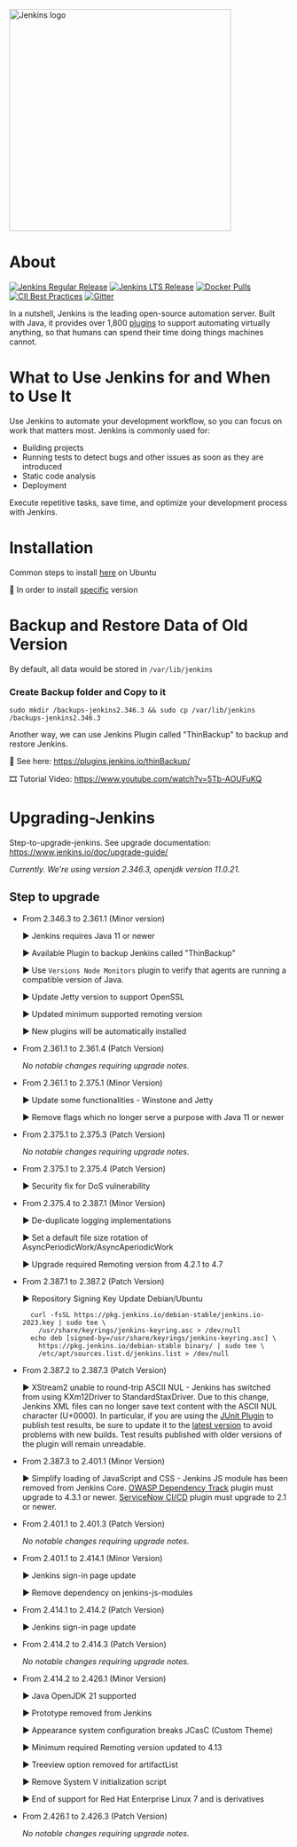<a href="https://jenkins.io">
    <img width="400" src="https://www.jenkins.io/images/jenkins-logo-title-dark.svg" alt="Jenkins logo"> 
</a>

# About

[![Jenkins Regular Release](https://img.shields.io/endpoint?url=https%3A%2F%2Fwww.jenkins.io%2Fchangelog%2Fbadge.json)](https://www.jenkins.io/changelog)
[![Jenkins LTS Release](https://img.shields.io/endpoint?url=https%3A%2F%2Fwww.jenkins.io%2Fchangelog-stable%2Fbadge.json)](https://www.jenkins.io/changelog-stable)
[![Docker Pulls](https://img.shields.io/docker/pulls/jenkins/jenkins.svg)](https://hub.docker.com/r/jenkins/jenkins/)
[![CII Best Practices](https://bestpractices.coreinfrastructure.org/projects/3538/badge)](https://bestpractices.coreinfrastructure.org/projects/3538)
[![Gitter](https://img.shields.io/gitter/room/jenkinsci/jenkins)](https://app.gitter.im/#/room/#jenkinsci_jenkins:gitter.im)

In a nutshell, Jenkins is the leading open-source automation server.
Built with Java, it provides over 1,800 [plugins](https://plugins.jenkins.io/) to support automating virtually anything,
so that humans can spend their time doing things machines cannot.

# What to Use Jenkins for and When to Use It

Use Jenkins to automate your development workflow, so you can focus on work that matters most. Jenkins is commonly used for:

- Building projects
- Running tests to detect bugs and other issues as soon as they are introduced
- Static code analysis
- Deployment

Execute repetitive tasks, save time, and optimize your development process with Jenkins.

# Installation
Common steps to install <a href="https://alexrchirea.medium.com/how-to-install-jenkins-on-ubuntu-20-04-using-a-digitalocean-droplet-95a871e5410b">here</a> on Ubuntu

📝 In order to install <a href="https://directdevops.blog/2019/01/04/installing-specific-lts-version-of-jenkins-on-ubuntu/">specific</a> version 

# Backup and Restore Data of Old Version
By default, all data would be stored in `/var/lib/jenkins`

### Create Backup folder and Copy to it
```
sudo mkdir /backups-jenkins2.346.3 && sudo cp /var/lib/jenkins /backups-jenkins2.346.3
```

Another way, we can use Jenkins Plugin called "ThinBackup" to backup and restore Jenkins. 

📂 See here: https://plugins.jenkins.io/thinBackup/

🎞️ Tutorial Video: https://www.youtube.com/watch?v=5Tb-AOUFuKQ

# Upgrading-Jenkins
Step-to-upgrade-jenkins.
See upgrade documentation: https://www.jenkins.io/doc/upgrade-guide/

*Currently. We're using version 2.346.3, openjdk version 11.0.21*. 

## Step to upgrade
- From 2.346.3 to 2.361.1 (Minor version)
  
  ▶ Jenkins requires Java 11 or newer

  ▶ Available Plugin to backup Jenkins called "ThinBackup"
  
  ▶ Use `Versions Node Monitors` plugin to verify that agents are running a compatible version of Java.
  
  ▶ Update Jetty version to support OpenSSL

  ▶ Updated minimum supported remoting version

  ▶ New plugins will be automatically installed

- From 2.361.1 to 2.361.4 (Patch Version)

  *No notable changes requiring upgrade notes.*

- From 2.361.1 to 2.375.1 (Minor Version)
  
  ▶ Update some functionalities - Winstone and Jetty

  ▶ Remove flags which no longer serve a purpose with Java 11 or newer

- From 2.375.1 to 2.375.3 (Patch Version)

  *No notable changes requiring upgrade notes.*

- From 2.375.1 to 2.375.4 (Patch Version)

  ▶ Security fix for DoS vulnerability

- From 2.375.4 to 2.387.1 (Minor Version)

  ▶ De-duplicate logging implementations

  ▶ Set a default file size rotation of AsyncPeriodicWork/AsyncAperiodicWork

  ▶ Upgrade required Remoting version from 4.2.1 to 4.7

- From 2.387.1 to 2.387.2 (Patch Version)

  ▶ Repository Signing Key Update
     Debian/Ubuntu
  ```
    curl -fsSL https://pkg.jenkins.io/debian-stable/jenkins.io-2023.key | sudo tee \
      /usr/share/keyrings/jenkins-keyring.asc > /dev/null
    echo deb [signed-by=/usr/share/keyrings/jenkins-keyring.asc] \
      https://pkg.jenkins.io/debian-stable binary/ | sudo tee \
      /etc/apt/sources.list.d/jenkins.list > /dev/null
  ```

- From 2.387.2 to 2.387.3 (Patch Version)

  ▶ XStream2 unable to round-trip ASCII NUL - Jenkins has switched from using KXm12Driver to StandardStaxDriver. Due to this change, Jenkins XML files can no longer save text content with the ASCII NUL character (U+0000). In particular, if you are using the <a href="https://plugins.jenkins.io/junit/">JUnit Plugin</a> to publish test results, be sure to update it to the <a href= "https://plugins.jenkins.io/junit/releases/">latest version</a> to avoid problems with new builds. Test results published with older versions of the plugin will remain unreadable.

- From 2.387.3 to 2.401.1 (Minor Version)
  
  ▶ Simplify loading of JavaScript and CSS - Jenkins JS module has been removed from Jenkins Core. <a href="https://plugins.jenkins.io/dependency-track/">OWASP Dependency Track</a> plugin must upgrade to 4.3.1 or newer. <a href="https://plugins.jenkins.io/servicenow-cicd/"> ServiceNow CI/CD</a> plugin must upgrade to 2.1 or newer.

- From 2.401.1 to 2.401.3 (Patch Version)
  
  *No notable changes requiring upgrade notes.*

- From 2.401.1 to 2.414.1 (Minor Version)
  
  ▶ Jenkins sign-in page update

  ▶ Remove dependency on jenkins-js-modules

- From 2.414.1 to 2.414.2 (Patch Version)

  ▶ Jenkins sign-in page update

- From 2.414.2 to 2.414.3 (Patch Version)
  
  *No notable changes requiring upgrade notes.*

- From 2.414.2 to 2.426.1 (Minor Version)
  
  ▶ Java OpenJDK 21 supported

  ▶ Prototype removed from Jenkins

  ▶ Appearance system configuration breaks JCasC (Custom Theme)

  ▶ Minimum required Remoting version updated to 4.13

  ▶ Treeview option removed for artifactList

  ▶ Remove System V initialization script

  ▶ End of support for Red Hat Enterprise Linux 7 and is derivatives

- From 2.426.1 to 2.426.3 (Patch Version)

  *No notable changes requiring upgrade notes.*

  
